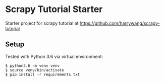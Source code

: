 # Scrapy Tutorial Starter

Starter project for scrapy tutorial at https://github.com/harrywang/scrapy-tutorial

## Setup
Tested with Python 3.6 via virtual environment:
```shell
$ python3.6 -m venv venv
$ source venv/bin/activate
$ pip install -r requirements.txt
```
